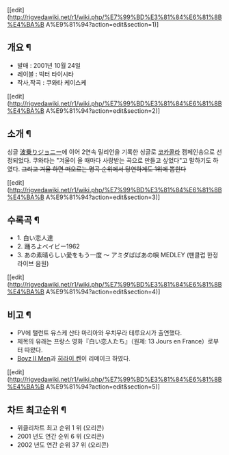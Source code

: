 [[edit](http://rigvedawiki.net/r1/wiki.php/%E7%99%BD%E3%81%84%E6%81%8B%E4%BA%B
A%E9%81%94?action=edit&section=1)]

## 개요 ¶

  * 발매 : 2001년 10월 24일
  * 레이블 : 빅터 타이시타
  * 작사,작곡 : 쿠와타 케이스케  

[[edit](http://rigvedawiki.net/r1/wiki.php/%E7%99%BD%E3%81%84%E6%81%8B%E4%BA%B
A%E9%81%94?action=edit&section=2)]

## 소개 ¶

싱글 [波乗りジョニー](%E6%B3%A2%E4%B9%97%E3%82%8A%E3%82%B8%E3%83%A7%E3%83%8B%E3%83%BC.md)에 이어 2연속 밀리언을 기록한 싱글로 [코카콜라](%EC%BD%94%EC%B9%B4%EC%BD%9C%EB%9D%BC.md)
캠페인송으로 선정되었다. 쿠와타는 "겨울이 올 때마다 사랑받는 곡으로 만들고 싶었다"고 말하기도 하였다. <del>그리고 겨울 하면 떠오르는
명곡 순위에서 당연하게도 1위에 뽑힌다</del>

  

[[edit](http://rigvedawiki.net/r1/wiki.php/%E7%99%BD%E3%81%84%E6%81%8B%E4%BA%B
A%E9%81%94?action=edit&section=3)]

## 수록곡 ¶

  * 1\. 白い恋人達
  * 2\. 踊ろよベイビー1962
  * 3\. あの素晴らしい愛をもう一度 ～ アミダばばあの唄 MEDLEY (팬클럽 한정 라이브 음원)

[[edit](http://rigvedawiki.net/r1/wiki.php/%E7%99%BD%E3%81%84%E6%81%8B%E4%BA%B
A%E9%81%94?action=edit&section=4)]

## 비고 ¶

  * PV에 탤런트 유스케 산타 마리아와 우치무라 테루요시가 출연했다.
  * 제목의 유래는 프랑스 영화『白い恋人たち』（원제: 13 Jours en France）로부터 따왔다.
  * [Boyz II Men](Boyz%20II%20Men.md)과 [히라이 켄](%ED%9E%88%EB%9D%BC%EC%9D%B4%20%EC%BC%84.md)이 리메이크 하였다.  

[[edit](http://rigvedawiki.net/r1/wiki.php/%E7%99%BD%E3%81%84%E6%81%8B%E4%BA%B
A%E9%81%94?action=edit&section=5)]

## 차트 최고순위 ¶

  * 위클리차트 최고 순위 1 위 (오리콘)
  * 2001 년도 연간 순위 6 위 (오리콘)
  * 2002 년도 연간 순위 37 위 (오리콘)

